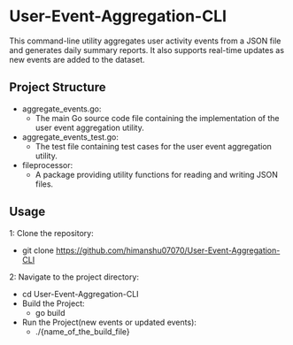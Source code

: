 # User-Event-Aggregation-CLI
This command-line utility aggregates user activity events from a JSON file and generates daily summary reports. It also supports real-time updates as new events are added to the dataset.

## Project Structure
- aggregate_events.go:
   - The main Go source code file containing the implementation of the user event aggregation utility.
- aggregate_events_test.go: 
   - The test file containing test cases for the user event aggregation utility.
- fileprocessor:
   - A package providing utility functions for reading and writing JSON files.


## Usage

1: Clone the repository:
- git clone https://github.com/himanshu07070/User-Event-Aggregation-CLI

2: Navigate to the project directory:
- cd User-Event-Aggregation-CLI
- Build the Project:
  - go build
- Run the Project(new events or updated events):
  - ./{name_of_the_build_file}

